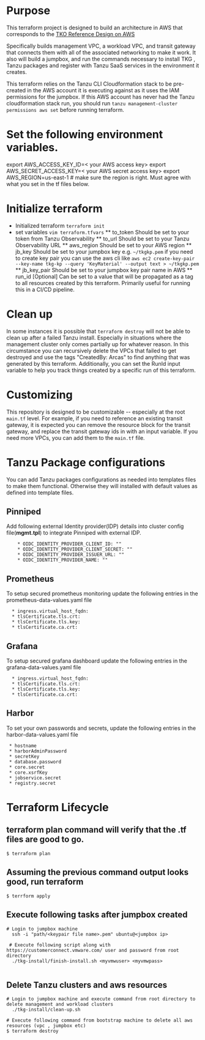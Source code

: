 # Purpose
This terraform project is designed to build an architecture in AWS that corresponds to the [TKO Reference Design on AWS](https://docs.vmware.com/en/VMware-Tanzu/services/tanzu-reference-architecture/GUID-reference-designs-tko-on-aws.html)

Specifically builds management VPC, a workload VPC, and transit gateway that connects them with all of the associated networking to make it work. It also will build a jumpbox, and run the commands necessary to install TKG , Tanzu packages and register with Tanzu SaaS services in the environment it creates.

<!-- /* cSpell:disable */ -->

This terraform relies on the Tanzu CLI Cloudformation stack to be pre-created in the AWS account it is executing against as it uses the IAM permissions for the jumpbox. If this AWS account has never had the Tanzu cloudformation stack run, you should run `tanzu management-cluster permissions aws set` before running terraform.
# Set the following environment variables.

export AWS_ACCESS_KEY_ID=< your AWS access key>
export AWS_SECRET_ACCESS_KEY=< your AWS secret access key>
export AWS_REGION=us-east-1  # make sure the region is right. Must agree with what you set in the tf files below.

# Initialize terraform
* Initialized terraform `terraform init`
* set variables `vim terraform.tfvars`
** to_token Should be set to your token from Tanzu Observability
** to_url  Should be set to your Tanzu Observability URL
** aws_region Should be set to your AWS region
** jb_key Should be set to your jumpbox key e.g. `~/tkgkp.pem` if you need to create key pair you can use the aws cli like `aws ec2 create-key-pair --key-name tkg-kp --query 'KeyMaterial' --output text > ~/tkgkp.pem`
** jb_key_pair Should be set to your jumpbox key pair name in AWS
** run_id [Optional] Can be set to a value that will be propagated as a tag to all resources created by this terraform. Primarily useful for running this in a CI/CD pipeline.

# Clean up
In some instances it is possible that `terraform destroy` will not be able to clean up after a failed Tanzu install. Especially in situations where the management cluster only comes partially up for whatever reason. In this circumstance you can recursively delete the VPCs that failed to get destroyed and use the tags "CreatedBy: Arcas" to find anything that was generated by this terraform. Additionally, you can set the RunId input variable to help you track things created by a specific run of this terraform.
# Customizing
This repository is designed to be customizable -- especially at the root `main.tf` level. For example, if you need to reference an existing transit gateway, it is expected you can remove the resource block for the transit gateway, and replace the transit gateway ids in with an input variable. If you need more VPCs, you can add them to the `main.tf` file.

# Tanzu Package configurations 

You can add Tanzu packages configurations as needed into templates files to make them functional. Otherwise they will installed with default values as defined into template files. 
  ## Pinniped 
  Add following external Identity provider(IDP) details into cluster config file(**mgmt.tpl**) to integrate Pinniped with external IDP.

```
    * OIDC_IDENTITY_PROVIDER_CLIENT_ID: ""
    * OIDC_IDENTITY_PROVIDER_CLIENT_SECRET: ""
    * OIDC_IDENTITY_PROVIDER_ISSUER_URL: ""
    * OIDC_IDENTITY_PROVIDER_NAME: ""
```
## Prometheus
To setup secured prometheus monitoring update the following entries in the prometheus-data-values.yaml file

  ```
    * ingress.virtual_host_fqdn: 
    * tlsCertificate.tls.crt:
    * tlsCertificate.tls.key:
    * tlsCertificate.ca.crt:
  ```

## Grafana
To setup secured grafana dashboard update the following entries in the grafana-data-values.yaml file

  ```
    * ingress.virtual_host_fqdn: 
    * tlsCertificate.tls.crt:
    * tlsCertificate.tls.key:
    * tlsCertificate.ca.crt:
  ```
## Harbor   
To set your own passwords and secrets, update the following entries in the harbor-data-values.yaml file
```
 * hostname 
 * harborAdminPassword
 * secretKey
 * database.password
 * core.secret
 * core.xsrfKey
 * jobservice.secret
 * registry.secret
```
# Terraform Lifecycle 
## terraform plan command will verify that the .tf files are good to go.
`$ terraform plan`

## Assuming the previous command output looks good, run terraform
`$ terrform apply`

## Execute following tasks after jumpbox created 
  
  ``` 
  # Login to jumpbox machine
    ssh -i "path/<keypair file name>.pem" ubuntu@<jumpbox ip>
  
   # Execute following script along with https://customerconnect.vmware.com/ user and password from root directory
    ./tkg-install/finish-install.sh <myvmwuser> <myvmwpass>
      
  ```

## Delete Tanzu clusters and aws resources 

```
# Login to jumpbox machine and execute command from root directory to delete management and workload clusters
  ./tkg-install/clean-up.sh

# Execute following command from bootstrap machine to delete all aws resources (vpc , jumpbox etc)
$ terraform destroy
```
<!-- /* cSpell:enable */ -->